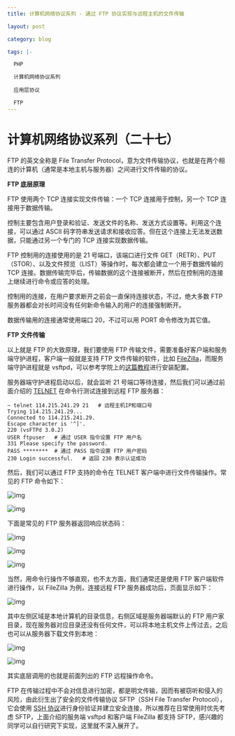 ```yaml
---
title: 计算机网络协议系列 - 通过 FTP 协议实现与远程主机的文件传输 

layout: post

category: blog

tags: |-

  PHP

  计算机网络协议系列
  
  应用层协议

  FTP
---
```






# 计算机网络协议系列（二十七）



FTP 的英文全称是 File Transfer Protocol，意为文件传输协议，也就是在两个相连的计算机（通常是本地主机与服务器）之间进行文件传输的协议。

**FTP 底层原理**

FTP 使用两个 TCP 连接实现文件传输：一个 TCP 连接用于控制，另一个 TCP 连接用于数据传输。

控制主要包含用户登录和验证、发送文件的名称、发送方式设置等。利用这个连接，可以通过 ASCII 码字符串发送请求和接收应答。但在这个连接上无法发送数据，只能通过另一个专门的 TCP 连接实现数据传输。

FTP 控制用的连接使用的是 21 号端口，该端口进行文件 GET（RETR）、PUT（STOR）、以及文件预览（LIST）等操作时，每次都会建立一个用于数据传输的 TCP 连接。数据传输完毕后，传输数据的这个连接被断开，然后在控制用的连接上继续进行命令或应答的处理。

控制用的连接，在用户要求断开之前会一直保持连接状态，不过，绝大多数 FTP 服务器都会对长时间没有任何新命令输入的用户的连接强制断开。

数据传输用的连接通常使用端口 20，不过可以用 PORT 命令修改为其它值。

**FTP 文件传输**

以上就是 FTP 的大致原理，我们要使用 FTP 传输文件，需要准备好客户端和服务端守护进程，客户端一般就是支持 FTP 文件传输的软件，比如 [FileZilla](https://filezilla-project.org/)，而服务端守护进程就是 vsftpd，可以参考学院上的[这篇教程](https://laravelacademy.org/post/3322.html)进行安装配置。

服务器端守护进程启动以后，就会监听 21 号端口等待连接，然后我们可以通过前面介绍的 [TELNET](<https://archerzdip.github.io/%E8%AE%A1%E7%AE%97%E6%9C%BA%E7%BD%91%E7%BB%9C%E5%8D%8F%E8%AE%AE%E7%B3%BB%E5%88%97-%E5%8A%A0%E5%AF%86%E7%9A%84%E8%BF%9C%E7%A8%8B%E7%99%BB%E5%BD%95%E5%8D%8F%E8%AE%AE-SSH-%E4%BD%BF%E7%94%A8%E5%8F%8A%E5%BA%95%E5%B1%82%E5%8E%9F%E7%90%86%E6%8E%A2%E7%A9%B6/>) 在命令行测试连接到远程 FTP 服务器：

```
~ telnet 114.215.241.29 21   # 远程主机IP和端口号
Trying 114.215.241.29...
Connected to 114.215.241.29.
Escape character is '^]'.
220 (vsFTPd 3.0.2)
USER ftpuser   # 通过 USER 指令设置 FTP 用户名
331 Please specify the password.
PASS ********  # 通过 PASS 指令设置 FTP 用户密码
230 Login successful.   # 返回 230 表示认证成功
```

然后，我们可以通过 FTP 支持的命令在 TELNET 客户端中进行文件传输操作。常见的 FTP 命令如下：

![img](/assets/post/ab33e97392ca974fcaa75b826540826c61bd1477ac90e3d7dbb52cd9ba65e544.png)

![img](/assets/post/528f790141c7cb64b15acba68978bfe3103536e1de1911a5a623c4a15479016e.png)

下面是常见的 FTP 服务器返回响应状态码：

![img](/assets/post/cadf9dae653b9656e0eb50878f698beadd159f153835627ab11432779485a8bc.png)

![img](/assets/post/5ff5807929bc9b433e51b1181c1bcd45fb8877dc7446fdac64817f52f4bd53d2.png)

![img](/assets/post/034f77472b5186ed1e6a218f3b8c2e7dd95f7e619872cf03fffa87e5a45cd584.png)

当然，用命令行操作不够直观，也不太方面，我们通常还是使用 FTP 客户端软件进行操作，以 FileZilla 为例，连接远程 FTP 服务器成功后，页面显示如下：

![img](/assets/post/2754b9fc10ac8a27d57c39db19e45abbe92803ccfea30a93ae52cf2fdf78cb9a.png)

其中左侧区域是本地计算机的目录信息，右侧区域是服务器端默认的 FTP 用户家目录，现在服务器对应目录还没有任何文件，可以将本地主机文件上传过去，之后也可以从服务器下载文件到本地：

![img](/assets/post/ce14493c5e2b10ba7ba286b0eff88cfb3eb31392854784e4f51bc961b3fc4601.png)

![img](/assets/post/2ef53ab9bf992a8fea0b9b99f2cccd0f3a0c674e4e3b2524a591900810123b73.png)

其实底层调用的也就是前面列出的 FTP 远程操作命令。

FTP 在传输过程中不会对信息进行加密，都是明文传输，因而有被窃听和侵入的风险，由此衍生出了安全的文件传输协议 SFTP（SSH File Transfer Protocol），它会使用 [SSH 协议](<https://archerzdip.github.io/%E8%AE%A1%E7%AE%97%E6%9C%BA%E7%BD%91%E7%BB%9C%E5%8D%8F%E8%AE%AE%E7%B3%BB%E5%88%97-%E5%8A%A0%E5%AF%86%E7%9A%84%E8%BF%9C%E7%A8%8B%E7%99%BB%E5%BD%95%E5%8D%8F%E8%AE%AE-SSH-%E4%BD%BF%E7%94%A8%E5%8F%8A%E5%BA%95%E5%B1%82%E5%8E%9F%E7%90%86%E6%8E%A2%E7%A9%B6/>)进行身份验证并建立安全连接，所以推荐在日常使用时优先考虑 SFTP，上面介绍的服务端 vsftpd 和客户端 FileZilla 都支持 SFTP，感兴趣的同学可以自行研究下实现，这里就不深入展开了。